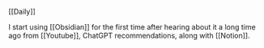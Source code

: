 [[Daily]]

I start using [[Obsidian]] for the first time after hearing about it a long time ago from [[Youtube]], ChatGPT recommendations, along with [[Notion]].
